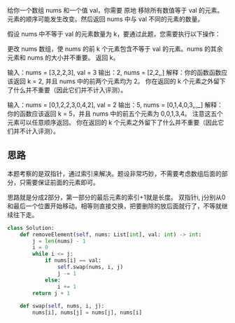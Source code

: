 给你一个数组 nums 和一个值 val，你需要 原地 移除所有数值等于 val 的元素。元素的顺序可能发生改变。然后返回 nums 中与 val 不同的元素的数量。

假设 nums 中不等于 val 的元素数量为 k，要通过此题，您需要执行以下操作：

更改 nums 数组，使 nums 的前 k 个元素包含不等于 val 的元素。nums 的其余元素和 nums 的大小并不重要。
返回 k。


输入：nums = [3,2,2,3], val = 3
输出：2, nums = [2,2,_,_]
解释：你的函数函数应该返回 k = 2, 并且 nums 中的前两个元素均为 2。
你在返回的 k 个元素之外留下了什么并不重要（因此它们并不计入评测）。

输入：nums = [0,1,2,2,3,0,4,2], val = 2
输出：5, nums = [0,1,4,0,3,_,_,_]
解释：你的函数应该返回 k = 5，并且 nums 中的前五个元素为 0,0,1,3,4。
注意这五个元素可以任意顺序返回。
你在返回的 k 个元素之外留下了什么并不重要（因此它们并不计入评测）。


## 思路
本题考察的是双指针，通过索引来解决。题设非常巧妙，不需要考虑数组后面的部分，只需要保证前面的元素即可。

思路就是分成2部分，第一部分的最后元素的索引+1就是长度。
双指针i, j分别从0和最后一个位置开始移动。相等则直接交换，把要删除的放后面就行了，不等就继续往下走。

```python
class Solution:
    def removeElement(self, nums: List[int], val: int) -> int:
        j = len(nums) - 1
        i = 0
        while i <= j:
            if nums[i] == val:
                self.swap(nums, i, j)
                j -= 1
            else:
                i += 1
        return j + 1
    
    def swap(self, nums, i, j):
        nums[i], nums[j] = nums[j], nums[i]
```